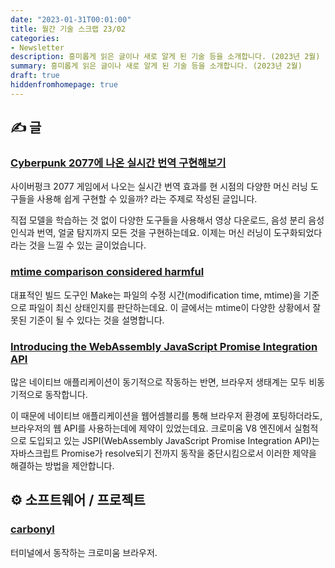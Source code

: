 ```yaml
---
date: "2023-01-31T00:01:00"
title: 월간 기술 스크랩 23/02
categories:
- Newsletter
description: 흥미롭게 읽은 글이나 새로 알게 된 기술 등을 소개합니다. (2023년 2월)
summary: 흥미롭게 읽은 글이나 새로 알게 된 기술 등을 소개합니다. (2023년 2월)
draft: true
hiddenfromhomepage: true
---
```


## ✍️ 글

### [Cyberpunk 2077에 나온 실시간 번역 구현해보기](https://news.hada.io/topic?id=8125)

사이버펑크 2077 게임에서 나오는 실시간 번역 효과를 현 시점의 다양한 머신 러닝 도구들을 사용해
쉽게 구현할 수 있을까? 라는 주제로 작성된 글입니다.

직접 모델을 학습하는 것 없이 다양한 도구들을 사용해서 영상 다운로드, 음성 분리
음성 인식과 번역, 얼굴 탐지까지 모든 것을 구현하는데요.
이제는 머신 러닝이 도구화되었다라는 것을 느낄 수 있는 글이었습니다.

### [mtime comparison considered harmful](https://apenwarr.ca/log/20181113)

대표적인 빌드 도구인 Make는 파일의 수정 시간(modification time, mtime)을
기준으로 파일이 최신 상태인지를 판단하는데요. 이 글에서는 mtime이 다양한 상황에서
잘못된 기준이 될 수 있다는 것을 설명합니다.

### [Introducing the WebAssembly JavaScript Promise Integration API](https://v8.dev/blog/jspi)

많은 네이티브 애플리케이션이 동기적으로 작동하는 반면,
브라우저 생태계는 모두 비동기적으로 동작합니다.

이 때문에 네이티브 애플리케이션을 웹어셈블리를 통해 브라우저 환경에 포팅하더라도,
브라우저의 웹 API를 사용하는데에 제약이 있었는데요. 크로미움 V8 엔진에서 실험적으로
도입되고 있는 JSPI(WebAssembly JavaScript Promise Integration API)는 자바스크립트 Promise가
resolve되기 전까지 동작을 중단시킴으로서 이러한 제약을 해결하는 방법을 제안합니다.


<!-- ## 📌 북마크 -->

<!-- ## 📰 기술 뉴스 -->

## ⚙️ 소프트웨어 / 프로젝트

### [carbonyl](https://github.com/fathyb/carbonyl)

터미널에서 동작하는 크로미움 브라우저.

<!-- ## 📙 책 / 강의 / 영상 -->
